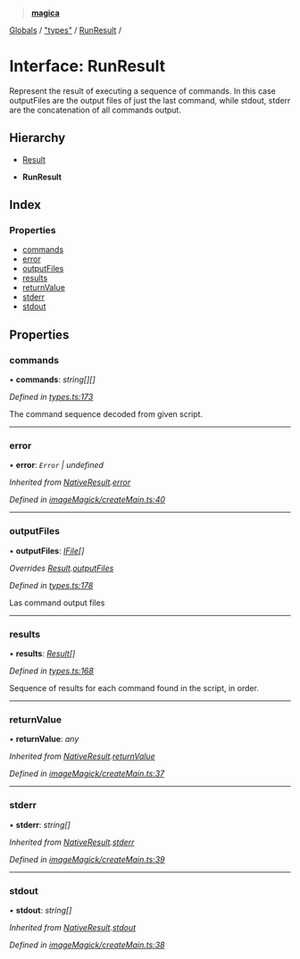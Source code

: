 > **[magica](../README.md)**

[Globals](../README.md) / ["types"](../modules/_types_.md) / [RunResult](_types_.runresult.md) /

# Interface: RunResult

Represent the result of executing a sequence of commands. In this case outputFiles are the output files of
just the last command, while stdout, stderr are the concatenation of all commands output.

## Hierarchy

  * [Result](_types_.result.md)

  * **RunResult**

## Index

### Properties

* [commands](_types_.runresult.md#commands)
* [error](_types_.runresult.md#error)
* [outputFiles](_types_.runresult.md#outputfiles)
* [results](_types_.runresult.md#results)
* [returnValue](_types_.runresult.md#returnvalue)
* [stderr](_types_.runresult.md#stderr)
* [stdout](_types_.runresult.md#stdout)

## Properties

###  commands

• **commands**: *string[][]*

*Defined in [types.ts:173](https://github.com/cancerberoSgx/magica/blob/8ec8971/src/types.ts#L173)*

The command sequence decoded from given script.

___

###  error

• **error**: *`Error` | undefined*

*Inherited from [NativeResult](_imagemagick_createmain_.nativeresult.md).[error](_imagemagick_createmain_.nativeresult.md#error)*

*Defined in [imageMagick/createMain.ts:40](https://github.com/cancerberoSgx/magica/blob/8ec8971/src/imageMagick/createMain.ts#L40)*

___

###  outputFiles

• **outputFiles**: *[IFile](_types_.ifile.md)[]*

*Overrides [Result](_types_.result.md).[outputFiles](_types_.result.md#outputfiles)*

*Defined in [types.ts:178](https://github.com/cancerberoSgx/magica/blob/8ec8971/src/types.ts#L178)*

Las command output files

___

###  results

• **results**: *[Result](_types_.result.md)[]*

*Defined in [types.ts:168](https://github.com/cancerberoSgx/magica/blob/8ec8971/src/types.ts#L168)*

Sequence of results for each command found in the script, in order.

___

###  returnValue

• **returnValue**: *any*

*Inherited from [NativeResult](_imagemagick_createmain_.nativeresult.md).[returnValue](_imagemagick_createmain_.nativeresult.md#returnvalue)*

*Defined in [imageMagick/createMain.ts:37](https://github.com/cancerberoSgx/magica/blob/8ec8971/src/imageMagick/createMain.ts#L37)*

___

###  stderr

• **stderr**: *string[]*

*Inherited from [NativeResult](_imagemagick_createmain_.nativeresult.md).[stderr](_imagemagick_createmain_.nativeresult.md#stderr)*

*Defined in [imageMagick/createMain.ts:39](https://github.com/cancerberoSgx/magica/blob/8ec8971/src/imageMagick/createMain.ts#L39)*

___

###  stdout

• **stdout**: *string[]*

*Inherited from [NativeResult](_imagemagick_createmain_.nativeresult.md).[stdout](_imagemagick_createmain_.nativeresult.md#stdout)*

*Defined in [imageMagick/createMain.ts:38](https://github.com/cancerberoSgx/magica/blob/8ec8971/src/imageMagick/createMain.ts#L38)*